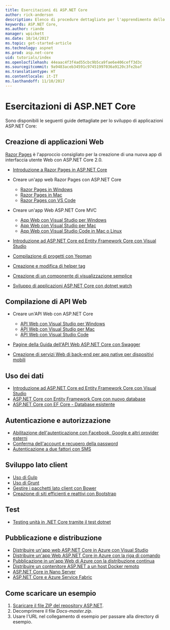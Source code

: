 ```yaml
---
title: Esercitazioni di ASP.NET Core
author: rick-anderson
description: Elenco di procedure dettagliate per l'apprendimento dello sviluppo di applicazioni ASP.NET Core.
keywords: ASP.NET Core,
ms.author: riande
manager: wpickett
ms.date: 10/14/2017
ms.topic: get-started-article
ms.technology: aspnet
ms.prod: asp.net-core
uid: tutorials/index
ms.openlocfilehash: 44eaac4f3f4ad55cbc9b5ca9fae6e406ceff3d3c
ms.sourcegitcommit: 9a9483aceb34591c97451997036a9120c3fe2baf
ms.translationtype: HT
ms.contentlocale: it-IT
ms.lasthandoff: 11/10/2017
---
```

# <a name="aspnet-core-tutorials"></a>Esercitazioni di ASP.NET Core

Sono disponibili le seguenti guide dettagliate per lo sviluppo di applicazioni ASP.NET Core:

## <a name="building-web-applications"></a>Creazione di applicazioni Web

[Razor Pages](xref:mvc/razor-pages/index) è l'approccio consigliato per la creazione di una nuova app di interfaccia utente Web con ASP.NET Core 2.0.

* [Introduzione a Razor Pages in ASP.NET Core](xref:mvc/razor-pages/index)
* Creare un'app web Razor Pages con ASP.NET Core

   * [Razor Pages in Windows](xref:tutorials/razor-pages/index)
   * [Razor Pages in Mac](xref:tutorials/razor-pages-mac/index)
   * [Razor Pages con VS Code](xref:tutorials/razor-pages-vsc/index)  

* Creare un'app Web ASP.NET Core MVC

   * [App Web con Visual Studio per Windows](first-mvc-app/index.md)
   * [App Web con Visual Studio per Mac](first-mvc-app-mac/index.md)
   * [App Web con Visual Studio Code in Mac o Linux](first-mvc-app-xplat/index.md)

* [Introduzione ad ASP.NET Core ed Entity Framework Core con Visual Studio](../data/ef-mvc/index.md)
* [Compilazione di progetti con Yeoman](../client-side/yeoman.md)
* [Creazione e modifica di helper tag](../mvc/views/tag-helpers/authoring.md)
* [Creazione di un componente di visualizzazione semplice](../mvc/views/view-components.md#walkthrough-creating-a-simple-view-component)
* [Sviluppo di applicazioni ASP.NET Core con dotnet watch](dotnet-watch.md)

## <a name="building-web-apis"></a>Compilazione di API Web
* Creare un'API Web con ASP.NET Core

  * [API Web con Visual Studio per Windows](first-web-api.md)
  * [API Web con Visual Studio per Mac](xref:tutorials/first-web-api-mac)
  * [API Web con Visual Studio Code](web-api-vsc.md)
  
* [Pagine della Guida dell'API Web ASP.NET Core con Swagger](web-api-help-pages-using-swagger.md)
* [Creazione di servizi Web di back-end per app native per dispositivi mobili](../mobile/native-mobile-backend.md)

## <a name="working-with-data"></a>Uso dei dati
* [Introduzione ad ASP.NET Core ed Entity Framework Core con Visual Studio](../data/ef-mvc/index.md)
* [ASP.NET Core con Entity Framework Core con nuovo database](https://docs.microsoft.com/ef/core/get-started/aspnetcore/new-db)
* [ASP.NET Core con EF Core - Database esistente](https://docs.microsoft.com/ef/core/get-started/aspnetcore/existing-db)

## <a name="authentication-and-authorization"></a>Autenticazione e autorizzazione
* [Abilitazione dell'autenticazione con Facebook, Google e altri provider esterni](../security/authentication/social/index.md)
* [Conferma dell'account e recupero della password](../security/authentication/accconfirm.md)
* [Autenticazione a due fattori con SMS](../security/authentication/2fa.md)

## <a name="client-side-development"></a>Sviluppo lato client
* [Uso di Gulp](../client-side/using-gulp.md)
* [Uso di Grunt](../client-side/using-grunt.md)
* [Gestire i pacchetti lato client con Bower](../client-side/bower.md)
* [Creazione di siti efficienti e reattivi con Bootstrap](../client-side/bootstrap.md)

## <a name="testing"></a>Test
* [Testing unità in .NET Core tramite il test dotnet](https://docs.microsoft.com/dotnet/articles/core/testing/unit-testing-with-dotnet-test)

## <a name="publishing-and-deployment"></a>Pubblicazione e distribuzione
* [Distribuire un'app web ASP.NET Core in Azure con Visual Studio](publish-to-azure-webapp-using-vs.md)
* [Distribuire un'app Web ASP.NET Core in Azure con la riga di comando](publish-to-azure-webapp-using-cli.md)
* [Pubblicazione in un'app Web di Azure con la distribuzione continua](../publishing/azure-continuous-deployment.md)
* [Distribuire un contenitore ASP.NET a un host Docker remoto](https://docs.microsoft.com/azure/vs-azure-tools-docker-hosting-web-apps-in-docker)
* [ASP.NET Core in Nano Server](nano-server.md)
* [ASP.NET Core e Azure Service Fabric](https://docs.microsoft.com/azure/service-fabric/service-fabric-add-a-web-frontend)

<a name="download"></a> 
## <a name="how-to-download-a-sample"></a>Come scaricare un esempio
1. [Scaricare il file ZIP del repository ASP.NET](https://codeload.github.com/aspnet/Docs/zip/master).
1. Decomprimere il file *Docs-master.zip*.
1. Usare l'URL nel collegamento di esempio per passare alla directory di esempio. 
